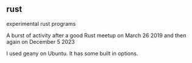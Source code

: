 ## rust
experimental rust programs

A burst of activity after a good Rust meetup on March 26 2019
and then again on December 5 2023

I used geany on Ubuntu. It has some built in options.


